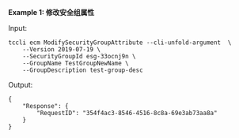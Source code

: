 **Example 1: 修改安全组属性**



Input: 

```
tccli ecm ModifySecurityGroupAttribute --cli-unfold-argument  \
    --Version 2019-07-19 \
    --SecurityGroupId esg-33ocnj9n \
    --GroupName TestGroupNewName \
    --GroupDescription test-group-desc
```

Output: 
```
{
    "Response": {
        "RequestID": "354f4ac3-8546-4516-8c8a-69e3ab73aa8a"
    }
}
```

